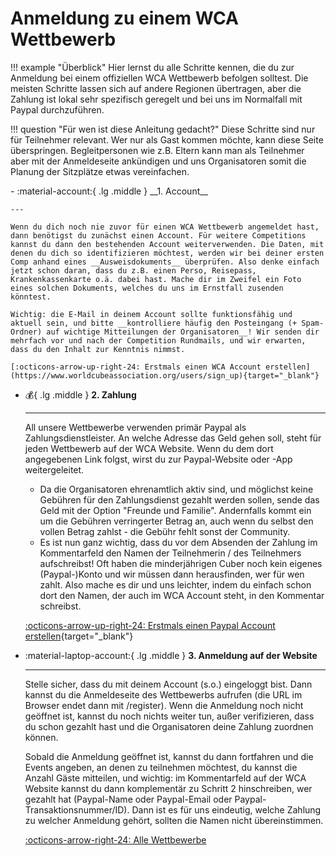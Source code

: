 # Anmeldung zu einem WCA Wettbewerb

!!! example "Überblick"
    Hier lernst du alle Schritte kennen, die du zur Anmeldung bei einem offiziellen WCA Wettbewerb befolgen solltest. Die meisten Schritte lassen sich auf andere Regionen übertragen, aber die Zahlung ist lokal sehr spezifisch geregelt und bei uns im Normalfall mit Paypal durchzuführen.

!!! question "Für wen ist diese Anleitung gedacht?"
    Diese Schritte sind nur für Teilnehmer relevant. Wer nur als Gast kommen möchte, kann diese Seite überspringen. Begleitpersonen wie z.B. Eltern kann man als Teilnehmer aber mit der Anmeldeseite ankündigen und uns Organisatoren somit die Planung der Sitzplätze etwas vereinfachen.



<div class="grid cards" markdown>
-   :material-account:{ .lg .middle } __1. Account__

    ---

    Wenn du dich noch nie zuvor für einen WCA Wettbewerb angemeldet hast, dann benötigst du zunächst einen Account. Für weitere Competitions kannst du dann den bestehenden Account weiterverwenden. Die Daten, mit denen du dich so identifizieren möchtest, werden wir bei deiner ersten Comp anhand eines __Ausweisdokuments__ überprüfen. Also denke einfach jetzt schon daran, dass du z.B. einen Perso, Reisepass, Krankenkassenkarte o.ä. dabei hast. Mache dir im Zweifel ein Foto eines solchen Dokuments, welches du uns im Ernstfall zusenden könntest.

    Wichtig: die E-Mail in deinem Account sollte funktionsfähig und aktuell sein, und bitte __kontrolliere häufig den Posteingang (+ Spam-Ordner) auf wichtige Mitteilungen der Organisatoren__! Wir senden dir mehrfach vor und nach der Competition Rundmails, und wir erwarten, dass du den Inhalt zur Kenntnis nimmst.

    [:octicons-arrow-up-right-24: Erstmals einen WCA Account erstellen](https://www.worldcubeassociation.org/users/sign_up){target="_blank"}
</div>

<div class="grid cards" markdown>

-   :moneybag:{ .lg .middle } __2. Zahlung__

    ---

    All unsere Wettbewerbe verwenden primär Paypal als Zahlungsdienstleister. An welche Adresse das Geld gehen soll, steht für jeden Wettbewerb auf der WCA Website. Wenn du dem dort angegebenen Link folgst, wirst du zur Paypal-Website oder -App weitergeleitet.

    - Da die Organisatoren ehrenamtlich aktiv sind, und möglichst keine Gebühren für den Zahlungsdienst gezahlt werden sollen, sende das Geld mit der Option "Freunde und Familie". Andernfalls kommt ein um die Gebühren verringerter Betrag an, auch wenn du selbst den vollen Betrag zahlst - die Gebühr fehlt sonst der Community.
    - Es ist nun ganz wichtig, dass du vor dem Absenden der Zahlung im Kommentarfeld den Namen der Teilnehmerin / des Teilnehmers aufschreibst! Oft haben die minderjährigen Cuber noch kein eigenes (Paypal-)Konto und wir müssen dann herausfinden, wer für wen zahlt. Also mache es dir und uns leichter, indem du einfach schon dort den Namen, der auch im WCA Account steht, in den Kommentar schreibst.

    [:octicons-arrow-up-right-24: Erstmals einen Paypal Account erstellen](https://www.paypal.com/welcome/signup){target="_blank"}

-   :material-laptop-account:{ .lg .middle } __3. Anmeldung auf der Website__

    ---

    Stelle sicher, dass du mit deinem Account (s.o.) eingeloggt bist. Dann kannst du die Anmeldeseite des Wettbewerbs aufrufen (die URL im Browser endet dann mit /register). Wenn die Anmeldung noch nicht geöffnet ist, kannst du noch nichts weiter tun, außer verifizieren, dass du schon gezahlt hast und die Organisatoren deine Zahlung zuordnen können.

    Sobald die Anmeldung geöffnet ist, kannst du dann fortfahren und die Events angeben, an denen zu teilnehmen möchtest, du kannst die Anzahl Gäste mitteilen, und wichtig: im Kommentarfeld auf der WCA Website kannst du dann komplementär zu Schritt 2 hinschreiben, wer gezahlt hat (Paypal-Name oder Paypal-Email oder Paypal-Transaktionsnummer/ID). Dann ist es für uns eindeutig, welche Zahlung zu welcher Anmeldung gehört, sollten die Namen nicht übereinstimmen.

    [:octicons-arrow-right-24: Alle Wettbewerbe](../competitions/index.md)


</div>
<script async data-id="101473933" src="//static.getclicky.com/js"></script>
